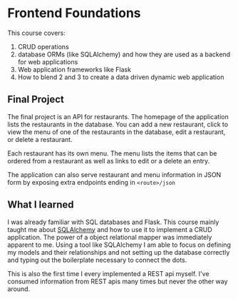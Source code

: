 # Frontend Foundations

 This course covers:

  1. CRUD operations
  2. database ORMs (like SQLAlchemy) and how they are used as a backend for web applications
  3. Web application frameworks like Flask
  4. How to blend 2 and 3 to create a data driven dynamic web application

## Final Project

The final project is an API for restaurants.  The homepage of the application lists the restaurants in the database.  You can add a new restaurant, click to view the menu of one of the restaurants in the database, edit a restaurant, or delete a restaurant.

Each restaurant has its own menu.  The menu lists the items that can be ordered from a restaurant as well as links to edit or a delete an entry.

The application can also serve restaurant and menu information in JSON form by exposing extra endpoints ending in `<route>/json`

## What I learned

I was already familiar with SQL databases and Flask.  This course mainly taught me about [SQLAlchemy](https://www.sqlalchemy.org/) and how to use it to implement a CRUD application.  The power of a object relational mapper was immediately apparent to me.  Using a tool like SQLAlchemy I am able to focus on defining my models and their relationships and not setting up the database correctly and typing out the boilerplate necessary to connect the dots.

This is also the first time I every implemented a REST api myself.  I've consumed information from REST apis many times but never the other way around.
